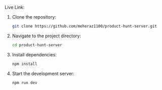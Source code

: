 Live Link: 

1. Clone the repository:
   ```bash
   git clone https://github.com/meheraz1100/product-hunt-server.git
2. Navigate to the project directory:
   ```bash
   cd product-hunt-server
3. Install dependencies:
   ```bash
   npm install
4. Start the development server:
   ```bash
   npm run dev 